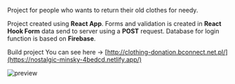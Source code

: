 Project for people who wants to return their old clothes for needy.

Project created using **React App**. Forms and validation is created in **React Hook Form** data send to server using a **POST** request. Database for login function is based on **Firebase**.

Build project You can see here -> [http://clothing-donation.bconnect.net.pl/](https://nostalgic-minsky-4bedcd.netlify.app/)

![preview](/public/screen.png)
